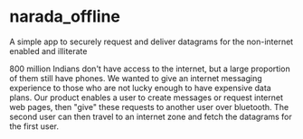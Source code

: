 # narada_offline
A simple app to securely request and deliver datagrams for the non-internet enabled and illiterate

800 million Indians don't have access to the internet, but a large proportion of them still have phones. We wanted to give an internet messaging experience to those who are not lucky enough to have expensive data plans.
Our product enables a user to create messages or request internet web pages, then "give" these requests to another user over bluetooth. The second user can then travel to an internet zone and fetch the datagrams for the first user.
